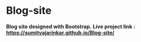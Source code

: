 # Blog-site
**Blog site designed with Bootstrap.**
**Live project link : https://sumitvajarinkar.github.io/Blog-site/**
